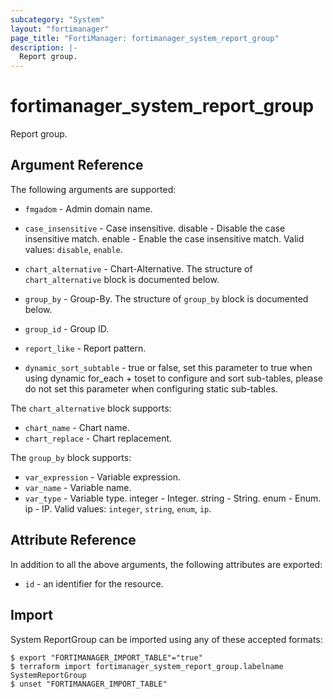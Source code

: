 ```yaml
---
subcategory: "System"
layout: "fortimanager"
page_title: "FortiManager: fortimanager_system_report_group"
description: |-
  Report group.
---
```


# fortimanager_system_report_group
Report group.

## Argument Reference


The following arguments are supported:


* `fmgadom` - Admin domain name.
* `case_insensitive` - Case insensitive. disable - Disable the case insensitive match. enable - Enable the case insensitive match. Valid values: `disable`, `enable`.

* `chart_alternative` - Chart-Alternative. The structure of `chart_alternative` block is documented below.
* `group_by` - Group-By. The structure of `group_by` block is documented below.
* `group_id` - Group ID.
* `report_like` - Report pattern.
* `dynamic_sort_subtable` - true or false, set this parameter to true when using dynamic for_each + toset to configure and sort sub-tables, please do not set this parameter when configuring static sub-tables.

The `chart_alternative` block supports:

* `chart_name` - Chart name.
* `chart_replace` - Chart replacement.

The `group_by` block supports:

* `var_expression` - Variable expression.
* `var_name` - Variable name.
* `var_type` - Variable type. integer - Integer. string - String. enum - Enum. ip - IP. Valid values: `integer`, `string`, `enum`, `ip`.



## Attribute Reference

In addition to all the above arguments, the following attributes are exported:
* `id` - an identifier for the resource.

## Import

System ReportGroup can be imported using any of these accepted formats:
```
$ export "FORTIMANAGER_IMPORT_TABLE"="true"
$ terraform import fortimanager_system_report_group.labelname SystemReportGroup
$ unset "FORTIMANAGER_IMPORT_TABLE"
```

